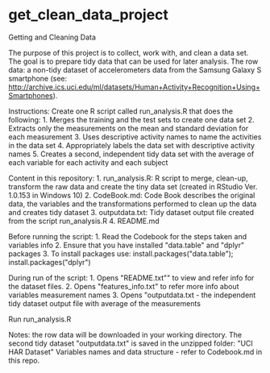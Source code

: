 # get_clean_data_project
Getting and Cleaning Data

The purpose of this project is to collect, work with, and clean a data set. The goal is to prepare tidy data that can be used for later analysis. 
The row data: a non-tidy dataset of accelerometers data from the Samsung Galaxy S smartphone (see: http://archive.ics.uci.edu/ml/datasets/Human+Activity+Recognition+Using+Smartphones).

Instructions: 
Create one R script called run_analysis.R that does the following:
    1. Merges the training and the test sets to create one data set
    2. Extracts only the measurements on the mean and standard deviation for each measurement
    3. Uses descriptive activity names to name the activities in the data set
    4. Appropriately labels the data set with descriptive activity names
    5. Creates a second, independent tidy data set with the average of each variable for each activity and each subject
    
Content in this repository: 
    1. run_analysis.R: R script to merge, clean-up, transform the raw data and create the tiny data set (created in RStudio Ver. 1.0.153 in Windows 10)
    2. CodeBook.md: Code Book describes the original data, the variables and the transformations performed to clean up the data and creates tidy dataset
    3. outputdata.txt: Tidy dataset output file created from the script run_analysis.R
    4. README.md 
    
Before running the script: 
    1. Read the Codebook for the steps taken and variables info
    2. Ensure that you have installed "data.table" and "dplyr" packages
    3. To install packages use: install.packages("data.table"); install.packages("dplyr")    

During run of the script: 
    1. Opens "README.txt"" to view and refer info for the dataset files.
    2. Opens "features_info.txt" to refer more info about variables measurement names 
    3. Opens "outputdata.txt - the independent tidy dataset output file with average of the measurements
    
Run run_analysis.R
    
Notes: 
    the row data will be downloaded in your working directory. 
    The second tidy dataset "outputdata.txt" is saved in the unzipped folder: "UCI HAR Dataset" 
    Variables names and data structure - refer to Codebook.md in this repo.
